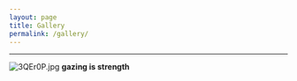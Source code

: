 ```yaml
---
layout: page
title: Gallery
permalink: /gallery/
---
```


****
![3QEr0P.jpg](https://s2.ax1x.com/2020/02/22/3QEr0P.jpg)
**gazing is strength**
